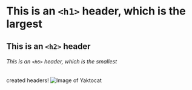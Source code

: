 # This is an `<h1>` header, which is the largest

## This is an `<h2>` header

###### This is an `<h6>` header, which is the smallest
created headers!
![Image of Yaktocat](https://octodex.github.com/images/yaktocat.png)
